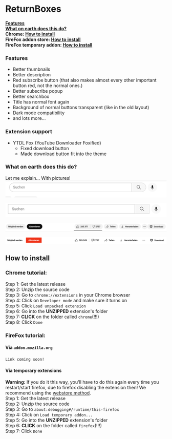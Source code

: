 # ReturnBoxes
**[Features](#Features)**\
**[What on earth does this do?](#what-on-earth-does-this-do)**\
**Chrome: [How to install](#chrome-tutorial-)**\
**FireFox addon store: [How to install](#via-addonmozillaorg)**\
**FireFox temporary addon: [How to install](#via-temporary-extensions)**

### Features
- Better thumbnails
- Better description
- Red subscribe button (that also makes almost every other important button red, not the normal ones.)
- Better subscribe popup
- Better searchbox
- Title has normal font again
- Background of normal buttons transparent (like in the old layout)
- Dark mode compatibility
- and lots more...

### Extension support
* YTDL Fox (YouTube Downloader Foxified)
   - Fixed download button
   - Made download button fit into the theme

### What on earth does this do?
Let me explain... With pictures!\
![with-1.png](with-1.png)

![with-2.png](with-2.png)

![with-4.png](with-4.png)

![with-3.png](with-3.png)

## How to install
### Chrome tutorial:
   Step 1: Get the latest release\
   Step 2: Unzip the source code\
   Step 3: Go to `chrome://extensions` in your Chrome browser\
   Step 4: Click on `Developer mode` and make sure it turns on\
   Step 5: Click `Load unpacked extension`\
   Step 6: Go into the **UNZIPPED** extension's folder\
   Step 7: **CLICK** on the folder called `chrome`(!!!)\
   Step 8: Click `Done`

### FireFox tutorial:
#### Via `addon.mozilla.org`
`Link coming soon!`
#### Via temporary extensions
**Warning:** If you do it this way, you'll have to do this again every time you restart/start firefox, due to firefox disabling the extension then! We recommend using the [webstore method](#via-addonmozillaorg).\
   Step 1: Get the latest release\
   Step 2: Unzip the source code\
   Step 3: Go to `about:debugging#/runtime/this-firefox`\
   Step 4: Click on `Load temporary addon...`\
   Step 5: Go into the **UNZIPPED** extension's folder\
   Step 6: **CLICK** on the folder called `firefox`(!!!)\
   Step 7: Click `Done`
